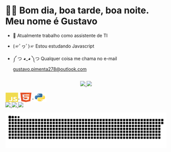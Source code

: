 <h1> 🦆🦆 Bom dia, boa tarde, boa noite. Meu nome é Gustavo </h1> 

- 🐊 Atualmente trabalho como assistente de TI

- (☞ﾟヮﾟ)☞ Estou estudando Javascript

- ༼ つ ◕_◕ ༽つ Qualquer coisa me chama no e-mail gustavo.pimenta278@outlook.com

##

<!-- github status-->
<div align="center">
  <a href="https://github.com/GustavoPimenta278">
  <img height="180em" src="https://github-readme-stats.vercel.app/api?username=GustavoPimenta278&show_icons=true&theme=synthwave&include_all_commits=true&count_private=true"/>
  <img height="180em" src="https://github-readme-stats.vercel.app/api/top-langs/?username=GustavoPimenta278&layout=compact&langs_count=7&theme=tokyonight"/>
</div>
  
  
  <!-- icones de linguagens -->
  <div style="display: inline_block"><br>
  <img align="center" alt="Gusta-language-Js" height="30" width="40" src="https://raw.githubusercontent.com/devicons/devicon/master/icons/javascript/javascript-plain.svg">
  <img align="center" alt="Gusta-HTML" height="30" width="40" src="https://raw.githubusercontent.com/devicons/devicon/master/icons/html5/html5-original.svg">
  <img align="center" alt="Gusta-language-Python" height="30" width="40" src="https://raw.githubusercontent.com/devicons/devicon/master/icons/python/python-original.svg">
</div>
  
  
  <!-- icones de contato -->
  <div> 
  <a href="https://www.instagram.com/pimenta_cna/" target="_blank" rel="noopener noreferrer"><img src="https://img.shields.io/badge/-Instagram-%23E4405F?style=for-the-badge&logo=instagram&logoColor=white" target="_blank"> </a>
  <a href = "mailto:gustavo.pimenta278@outlook.com"><img src="https://img.shields.io/badge/Microsoft_Outlook-0078D4?style=for-the-badge&logo=microsoft-outlook&logoColor=white" target="_blank"> </a>
  <a href="https://www.linkedin.com/in/gustavo-alves-pimenta-dev/" target="_blank" rel="noopener noreferrer"><img src="https://img.shields.io/badge/-LinkedIn-%230077B5?style=for-the-badge&logo=linkedin&logoColor=white" target="_blank"> </a>
    
    
  ![Snake animation](https://github.com/GustavoPimenta278/GustavoPimenta278/blob/output/github-contribution-grid-snake.svg)
    
</div>

